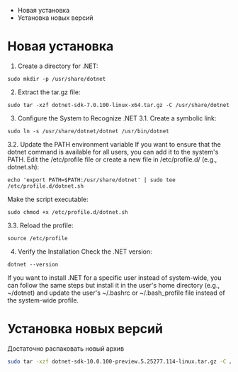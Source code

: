 - Новая установка
- Установка новых версий

# Новая установка
1. Create a directory for .NET:
```
sudo mkdir -p /usr/share/dotnet
```

2. Extract the tar.gz file:
```
sudo tar -xzf dotnet-sdk-7.0.100-linux-x64.tar.gz -C /usr/share/dotnet
```

3. Configure the System to Recognize .NET
3.1. Create a symbolic link:
```
sudo ln -s /usr/share/dotnet/dotnet /usr/bin/dotnet
```
3.2. Update the PATH environment variable
If you want to ensure that the dotnet command is available for all users, you can add it to the system's PATH. Edit the /etc/profile file or create a new file in /etc/profile.d/ (e.g., dotnet.sh):
```
echo 'export PATH=$PATH:/usr/share/dotnet' | sudo tee /etc/profile.d/dotnet.sh
```
Make the script executable:
```
sudo chmod +x /etc/profile.d/dotnet.sh
```
3.3. Reload the profile:
```
source /etc/profile
```
4. Verify the Installation
Check the .NET version:
```
dotnet --version
```

If you want to install .NET for a specific user instead of system-wide, you can follow the same steps but install it in the user's home directory (e.g., ~/dotnet) and update the user's ~/.bashrc or ~/.bash_profile file instead of the system-wide profile.

# Установка новых версий
Достаточно распаковать новый архив
```bash
sudo tar -xzf dotnet-sdk-10.0.100-preview.5.25277.114-linux.tar.gz -C /usr/share/dotnet
```

